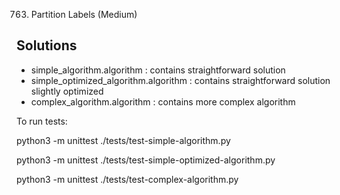 763. Partition Labels (Medium)

## Solutions

- simple_algorithm.algorithm : contains straightforward solution
- simple_optimized_algorithm.algorithm : contains straightforward solution slightly optimized
- complex_algorithm.algorithm : contains more complex algorithm

To run tests:

python3 -m unittest ./tests/test-simple-algorithm.py

python3 -m unittest ./tests/test-simple-optimized-algorithm.py

python3 -m unittest ./tests/test-complex-algorithm.py
